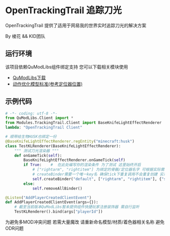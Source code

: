 # OpenTrackingTrail 追踪刀光

OpenTrackingTrail 提供了适用于网易我的世界实时追踪刀光的解决方案

By 棱花 && KID团队

## 运行环境
该项目依赖QuModLibs组件绑定支持 您可以下载相关模块使用
- [QuModLibs下载](https://gitee.com/bili_zero123/qu_mod_libs)
- [动作优化模型标准(参考定位器位置)](https://gitee.com/bili_zero123/ksopen-aopt/tree/main/Models)

## 示例代码

```python
# -*- coding: utf-8 -*-
from QuModLibs.Client import *
from Modules.TrackingTrail.Client import BaseKnifeLightEffectRenderer
lambda: "OpenTrackingTrail Client"

# 顺带给生物HUSK也绑定一份
@BaseKnifeLightEffectRenderer.regEntity("minecraft:husk")
class TestKLRenderer(BaseKnifeLightEffectRenderer):
    """ 测试刀光渲染器 """
    def onGameTick(self):
        BaseKnifeLightEffectRenderer.onGameTick(self)
        if True:    #  在此处编写你的渲染条件 为了测试 这里始终开启
            # ["rightarm", "rightitem"] 为绑定的骨骼/定位器名字 可根据实际需求在模型上调整
            # createBinder需要一个唯一key名 确保tick下重复调用不会重复创建 实现实时更新渲染开关
            self.createBinder("default", ["rightarm", "rightitem"], {"startColor": (1, 1, 1, 1), "endColor": (1, 1, 1, 0), "length": 5, "width": 3, "offset": 0, "texture": "open_knife_light", "bloom": False})
        else:
            self.removeAllBinder()

@Listen("AddPlayerCreatedClientEvent")
def AddPlayerCreatedClientEvent(args={}):
    # 截至当前版本QuModLibs暂未提供组件快捷玩家注册装饰器 需自行监听
    TestKLRenderer().bind(args["playerId"])
```
为避免多MOD冲突问题 若需大量魔改 请重新命名模型/材质/着色器相关名称 避免ODR问题